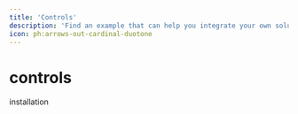 ```yaml
---
title: 'Controls'
description: 'Find an example that can help you integrate your own solution.'
icon: ph:arrows-out-cardinal-duotone
---
```



# controls

installation
